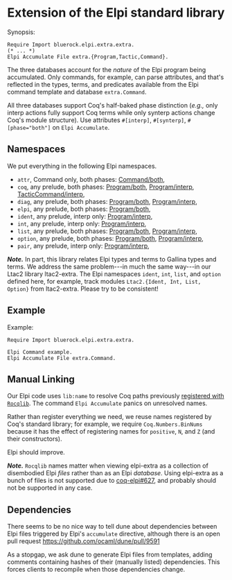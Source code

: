 # Extension of the Elpi standard library

Synopsis:
```coq
Require Import bluerock.elpi.extra.extra.
(* ... *)
Elpi Accumulate File extra.{Program,Tactic,Command}.
```
The three databases account for the _nature_ of the Elpi program being accumulated.
Only commands, for example, can parse attributes, and that's reflected in the types, terms, and predicates available from the Elpi command template and database `extra.Command`.

All three databases support Coq's half-baked phase distinction (_e.g.,_ only interp actions fully support Coq terms while only synterp actions change Coq's module structure).
Use attributes `#[interp]`, `#[synterp]`, `#[phase="both"]` on `Elpi Accumulate`.



## Namespaces

We put everything in the following Elpi namespaces.

<!-- `Edit /BEGIN/+-;/END/-+<./grid.ml extra` # ignore warnings about `extra/derive/*.elpi` -->
<!-- BEGIN generated by `./grid.ml extra` -->
* `attr`, Command only, both phases: [Command/both](extra/Command/both/attr.elpi),
* `coq`, any prelude, both phases: [Program/both](extra/Program/both/coq.elpi), [Program/interp](extra/Program/interp/coq.elpi), [TacticCommand/interp](extra/TacticCommand/interp/coq.elpi),
* `diag`, any prelude, both phases: [Program/both](extra/Program/both/diag.elpi), [Program/interp](extra/Program/interp/diag.elpi),
* `elpi`, any prelude, both phases: [Program/both](extra/Program/both/elpi.elpi),
* `ident`, any prelude, interp only: [Program/interp](extra/Program/interp/ident.elpi),
* `int`, any prelude, interp only: [Program/interp](extra/Program/interp/int.elpi),
* `list`, any prelude, both phases: [Program/both](extra/Program/both/list.elpi), [Program/interp](extra/Program/interp/list.elpi),
* `option`, any prelude, both phases: [Program/both](extra/Program/both/option.elpi), [Program/interp](extra/Program/interp/option.elpi),
* `pair`, any prelude, interp only: [Program/interp](extra/Program/interp/pair.elpi),
<!-- END generated -->



***Note.***
In part, this library relates Elpi types and terms to Gallina types and terms.
We address the same problem---in much the same way---in our Ltac2 library ltac2-extra.
The Elpi namespaces `ident`, `int`, `list`, and `option` defined here, for example, track modules `Ltac2.{Ident, Int, List, Option}` from ltac2-extra.
Please try to be consistent!



## Example

Example:
```coq
Require Import bluerock.elpi.extra.extra.

Elpi Command example.
Elpi Accumulate File extra.Command.
```




## Manual Linking

Our Elpi code uses `lib:name` to resolve Coq paths previously [registered with `Rocqlib`](https://coq.inria.fr/doc/V8.19.0/refman/proof-engine/vernacular-commands.html#coq:cmd.Register).
The command `Elpi Accumulate` panics on unresolved names.

Rather than register everything we need, we reuse names registered by Coq's standard library; for example, we require `Coq.Numbers.BinNums` because it has the effect of registering names for `positive`, `N`, and `Z` (and their constructors).

Elpi should improve.

***Note.***
`Rocqlib` names matter when viewing elpi-extra as a collection of disembodied Elpi _files_ rather than as an Elpi _database_.
Using elpi-extra as a bunch of files is not supported due to [coq-elpi#627](https://github.com/LPCIC/coq-elpi/issues/627), and probably should not be supported in any case.



## Dependencies

There seems to be no nice way to tell dune about dependencies between Elpi files triggered by Elpi's `accumulate` directive,
although there is an open pull request https://github.com/ocaml/dune/pull/9591

As a stopgap, we ask dune to generate Elpi files from templates, adding comments containing hashes of their (manually listed) dependencies.
This forces clients to recompile when those dependencies change.
